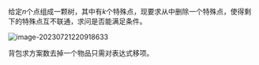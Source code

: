 给定$n$个点组成一颗树，其中有$k$个特殊点，现要求从中删除一个特殊点，使得剩下的特殊点互不联通，求问是否能满足条件。

![image-20230721220918633](https://cartoonwqy.oss-cn-nanjing.aliyuncs.com/2023/07/12a50553219ab49fa0ff218447b9ab71.png)

背包求方案数去掉一个物品只需对表达式移项。